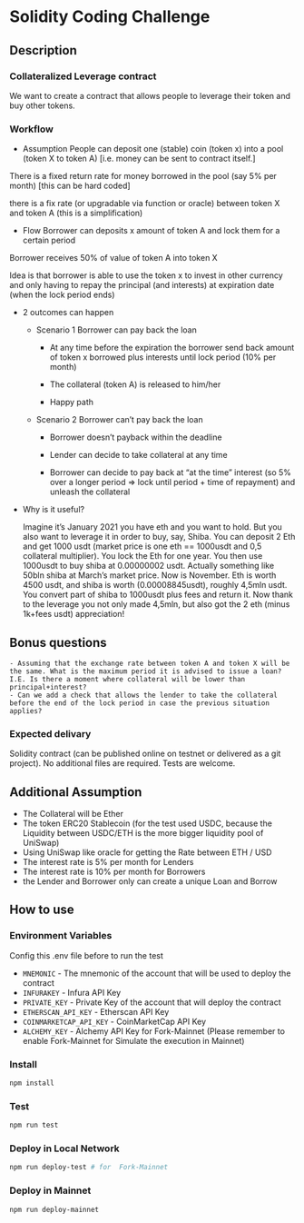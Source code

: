 # Solidity Coding Challenge

## Description

### Collateralized Leverage contract
We want to create a contract that allows people to leverage their token and buy other tokens.

### Workflow

- Assumption
People can deposit one (stable) coin (token x) into a pool (token X to token A) [i.e. money can be sent to contract itself.]

There is a fixed return rate for money borrowed in the pool (say 5% per month) [this can be hard coded]

there is a fix rate (or upgradable via function or oracle) between token X and token A (this is a simplification)

- Flow
Borrower can deposits x amount of token A and lock them for a certain period

Borrower receives 50% of value of token A into token X

Idea is that borrower is able to use the token x to invest in other currency and only having to repay the principal (and interests) at expiration date (when the lock period ends)

- 2 outcomes can happen
	- Scenario 1 Borrower can pay back the loan

		* At any time before the expiration the borrower send back amount of token x borrowed plus interests until lock period (10% per month)

		* The collateral (token A) is released to him/her

		* Happy path

	- Scenario 2 Borrower can’t pay back the loan

		* Borrower doesn’t payback within the deadline

		* Lender can decide to take collateral at any time

		* Borrower can decide to pay back at “at the time” interest (so 5% over a longer period => lock until period + time of repayment) and unleash the collateral

- Why is it useful?

	Imagine it’s January 2021 you have eth and you want to hold. But you also want to leverage it in order to buy, say, Shiba. You can deposit 2 Eth and get 1000 usdt (market price is one eth == 1000usdt and 0,5 collateral multiplier). You lock the Eth for one year. You then use 1000usdt to buy shiba at 0.00000002 usdt. Actually something like 50bln shiba at March’s market price. Now is November. Eth is worth 4500 usdt, and shiba is worth (0.00008845usdt), roughly 4,5mln usdt. You convert part of shiba to 1000usdt plus fees and return it.
	Now thank to the leverage you not only made 4,5mln, but also got the 2 eth (minus 1k+fees usdt) appreciation!

## Bonus questions

	- Assuming that the exchange rate between token A and token X will be the same. What is the maximum period it is advised to issue a loan? I.E. Is there a moment where collateral will be lower than principal+interest?
	- Can we add a check that allows the lender to take the collateral before the end of the lock period in case the previous situation applies?

### Expected delivary
Solidity contract (can be published online on testnet or delivered as a git project). No additional files are required. Tests are welcome.


## Additional Assumption

- The Collateral will be Ether
- The token ERC20 Stablecoin (for the test used USDC, because the Liquidity between USDC/ETH is the more bigger liquidity pool of UniSwap)
- Using UniSwap like oracle for getting the Rate between ETH / USD
- The interest rate is 5% per month for Lenders
- The interest rate is 10% per month for Borrowers
- the Lender and Borrower only can create a unique Loan and Borrow

## How to use

### Environment Variables

Config this .env file before to run the test

- `MNEMONIC` - The mnemonic of the account that will be used to deploy the contract
- `INFURAKEY` - Infura API Key
- `PRIVATE_KEY` - Private Key of the account that will deploy the contract
- `ETHERSCAN_API_KEY` - Etherscan API Key
- `COINMARKETCAP_API_KEY` - CoinMarketCap API Key
- `ALCHEMY_KEY` - Alchemy API Key for Fork-Mainnet (Please remember to enable Fork-Mainnet for Simulate the execution in Mainnet)

### Install

```bash
npm install
```

### Test

```bash
npm run test
```

### Deploy in Local Network

```bash
npm run deploy-test # for  Fork-Mainnet
```

### Deploy in Mainnet

```bash
npm run deploy-mainnet
```
